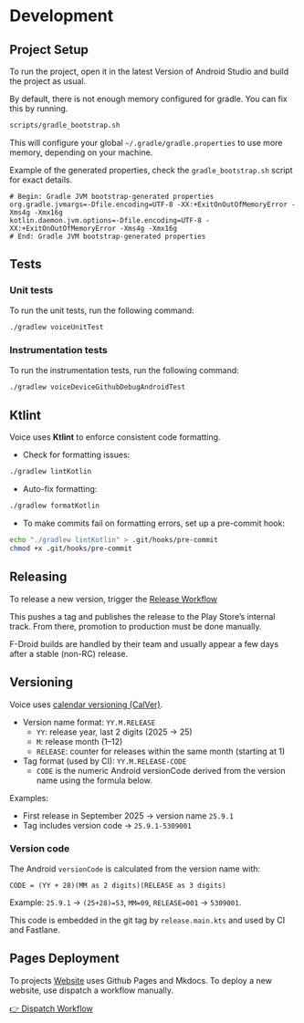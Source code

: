 # Development

## Project Setup

To run the project, open it in the latest Version of Android Studio and build the project as usual.

By default, there is not enough memory configured for gradle. You can fix this by running.

```sh
scripts/gradle_bootstrap.sh
```

This will configure your global `~/.gradle/gradle.properties` to use more memory, depending on your machine.

Example of the generated properties, check the `gradle_bootstrap.sh` script for exact details.

```properties
# Begin: Gradle JVM bootstrap-generated properties
org.gradle.jvmargs=-Dfile.encoding=UTF-8 -XX:+ExitOnOutOfMemoryError -Xms4g -Xmx16g
kotlin.daemon.jvm.options=-Dfile.encoding=UTF-8 -XX:+ExitOnOutOfMemoryError -Xms4g -Xmx16g
# End: Gradle JVM bootstrap-generated properties
```

## Tests

### Unit tests

To run the unit tests, run the following command:

```sh
./gradlew voiceUnitTest
```

### Instrumentation tests

To run the instrumentation tests, run the following command:

```sh
./gradlew voiceDeviceGithubDebugAndroidTest
```

## Ktlint

Voice uses **Ktlint** to enforce consistent code formatting.

- Check for formatting issues:

```sh
./gradlew lintKotlin
```

- Auto-fix formatting:

```sh
./gradlew formatKotlin
```

- To make commits fail on formatting errors, set up a pre-commit hook:

```sh
echo "./gradlew lintKotlin" > .git/hooks/pre-commit
chmod +x .git/hooks/pre-commit
```

## Releasing

To release a new version, trigger the [Release Workflow](https://github.com/PaulWoitaschek/Voice/actions/workflows/trigger_release.yml)

This pushes a tag and publishes the release to the Play Store’s internal track. From there, promotion to production must be done
manually.

F-Droid builds are handled by their team and usually appear a few days after a stable (non-RC) release.

## Versioning

Voice uses [calendar versioning (CalVer)](https://calver.org/).

- Version name format: `YY.M.RELEASE`
  - `YY`: release year, last 2 digits (2025 → 25)
  - `M`: release month (1–12)
  - `RELEASE`: counter for releases within the same month (starting at 1)
- Tag format (used by CI): `YY.M.RELEASE-CODE`
  - `CODE` is the numeric Android versionCode derived from the version name using the formula below.

Examples:

- First release in September 2025 → version name `25.9.1`
- Tag includes version code → `25.9.1-5309001`

### Version code

The Android `versionCode` is calculated from the version name with:

`CODE = (YY + 28)(MM as 2 digits)(RELEASE as 3 digits)`

Example: `25.9.1` → `(25+28)=53`, `MM=09`, `RELEASE=001` → `5309001`.

This code is embedded in the git tag by `release.main.kts` and used by CI and Fastlane.

## Pages Deployment

To projects [Website](https://voice.woitaschek.de/) uses Github Pages and Mkdocs.
To deploy a new website, use dispatch a workflow
manually.

[👉 Dispatch Workflow](https://github.com/VoiceAudiobook/Voice/actions/workflows/deploy_pages.yml)
